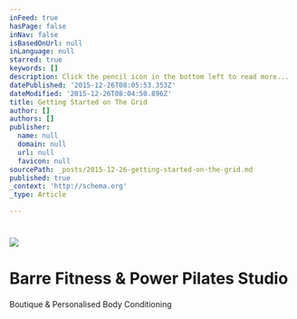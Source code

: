 ```yaml
---
inFeed: true
hasPage: false
inNav: false
isBasedOnUrl: null
inLanguage: null
starred: true
keywords: []
description: Click the pencil icon in the bottom left to read more...
datePublished: '2015-12-26T08:05:53.353Z'
dateModified: '2015-12-26T08:04:50.896Z'
title: Getting Started on The Grid
author: []
authors: []
publisher:
  name: null
  domain: null
  url: null
  favicon: null
sourcePath: _posts/2015-12-26-getting-started-on-the-grid.md
published: true
_context: 'http://schema.org'
_type: Article

---
```

# ![](https://the-grid-user-content.s3-us-west-2.amazonaws.com/41ec107a-13af-4d27-8993-d08f1d256fb3.png)

## 

# Barre Fitness & Power Pilates Studio

#### 

Boutique & Personalised Body Conditioning